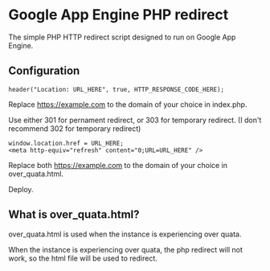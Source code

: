 # Google App Engine PHP redirect
The simple PHP HTTP redirect script designed to run on Google App Engine.

## Configuration
```
header("Location: URL_HERE", true, HTTP_RESPONSE_CODE_HERE);
```
Replace https://example.com to the domain of your choice in index.php.

Use either 301 for pernament redirect, or 303 for temporary redirect. (I don't recommend 302 for temporary redirect)
```
window.location.href = URL_HERE;
<meta http-equiv="refresh" content="0;URL=URL_HERE" />
```
Replace both https://example.com to the domain of your choice in over_quata.html.

Deploy.

## What is over_quata.html?
over_quata.html is used when the instance is experiencing over quata.

When the instance is experiencing over quata, the php redirect will not work, so the html file will be used to redirect.

